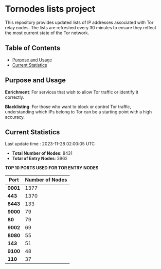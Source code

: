 # Tornodes lists project

This repository provides updated lists of IP addresses associated with Tor relay nodes. The lists are refreshed every 30 minutes to ensure they reflect the most current state of the Tor network.

## Table of Contents

- [Purpose and Usage](#purpose-and-usage)
- [Current Statistics](#current-statistics)


## Purpose and Usage

**Enrichment**: For services that wish to allow Tor traffic or identify it correctly.

**Blacklisting**: For those who want to block or control Tor traffic, understanding which IPs belong to Tor can be a starting point with a high accuracy.

## Current Statistics

Last update time : 2023-11-28 02:00:05 UTC

- **Total Number of Nodes**: 8431
- **Total of Entry Nodes**: 3962

**TOP 10 PORTS USED FOR TOR ENTRY NODES**

| **Port** | **Number of Nodes** |
|------|-----------------|
| **9001**   | 1377  |
| **443**   | 1370  |
| **8443**   | 133  |
| **9000**   | 79  |
| **80**   | 79  |
| **9002**   | 69  |
| **8080**   | 55  |
| **143**   | 51  |
| **9100**   | 48  |
| **110**   | 37  |

